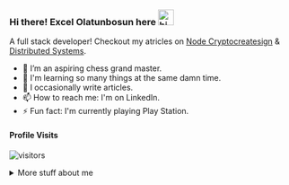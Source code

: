 ### Hi there! Excel Olatunbosun here <img src="https://user-images.githubusercontent.com/1303154/88677602-1635ba80-d120-11ea-84d8-d263ba5fc3c0.gif" width="28px" alt="hi">

A full stack developer!
Checkout my atricles on [Node Cryptocreatesign](https://www.educative.io/edpresso/what-is-node-cryptocreatesign-algorithm-options)
& [Distributed Systems](https://medium.com/@theexceel/distributed-systems-51467723d700).


<!--
 [![Mail Badge](https://img.shields.io/badge/-@islempenywis-e84393?style=flat&labelColor=e84393&logo=instagram&logoColor=white)](https://instagram.com/islempenywis)  -->

<!-- TODO: Add last video link -->

<!-- - 🔭 I’m currently working on [Jwizzy](https://somethinghuge.com) -->
- 🔭 I’m an aspiring chess grand master.
- 🌱 I'm learning so many things at the same damn time.
- 🤔 I occasionally write articles.
- 📫 How to reach me: I'm on LinkedIn.
- ⚡ Fun fact: I'm currently playing Play Station.


#### Profile Visits

![visitors](https://visitor-badge.glitch.me/badge?page_id=theexcel.theexcel)

<details>
<summary>
  More stuff about me
</summary>

<br >


#### Coding Stats

<!--START_SECTION:waka-->
```text
No Activity tracked this Week
```
<!--END_SECTION:waka-->

#### Github Stats

![Ipenywis's github stats](https://github-readme-stats.vercel.app/api?username=theexcel&count_private=true&theme=tokyonight&hide=contribs,prs)

</details>

